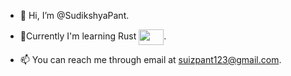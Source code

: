 - 👋 Hi, I’m @SudikshyaPant.
- 🌱Currently I'm learning Rust <img src="https://github.com/user-attachments/assets/c1a53f75-3fc5-47bc-965e-0e8fad289531" width="40" height="25" style="vertical-align: middle;">.
  
- 📫 You can reach me through email at suizpant123@gmail.com.

<!---
SudikshyaPant/SudikshyaPant is a ✨ special ✨ repository because its `README.md` (this file) appears on your GitHub profile.
You can click the Preview link to take a look at your changes.
--->

